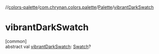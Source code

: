 //[colors-palette](../../../index.md)/[com.chrynan.colors.palette](../index.md)/[Palette](index.md)/[vibrantDarkSwatch](vibrant-dark-swatch.md)

# vibrantDarkSwatch

[common]\
abstract val [vibrantDarkSwatch](vibrant-dark-swatch.md): [Swatch](../-swatch/index.md)?
